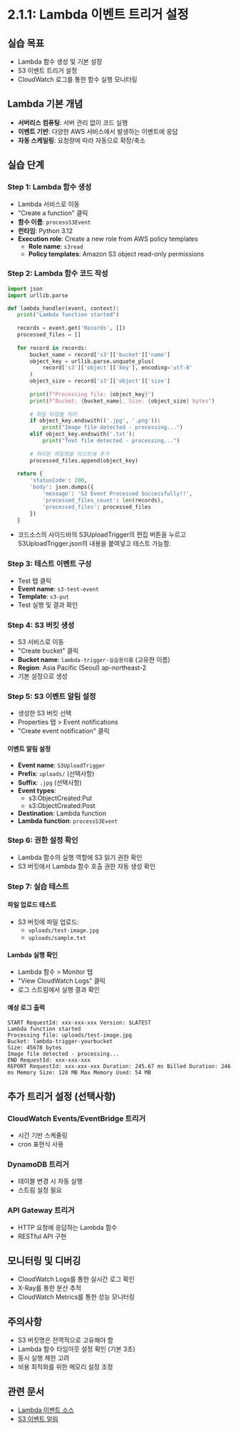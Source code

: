 # 2.1.1: Lambda 이벤트 트리거 설정

## 실습 목표
* Lambda 함수 생성 및 기본 설정
* S3 이벤트 트리거 설정
* CloudWatch 로그를 통한 함수 실행 모니터링

## Lambda 기본 개념
* **서버리스 컴퓨팅**: 서버 관리 없이 코드 실행
* **이벤트 기반**: 다양한 AWS 서비스에서 발생하는 이벤트에 응답
* **자동 스케일링**: 요청량에 따라 자동으로 확장/축소

## 실습 단계

### Step 1: Lambda 함수 생성
* Lambda 서비스로 이동
* "Create a function" 클릭
* **함수 이름**: `processS3Event`
* **런타임**: Python 3.12
* **Execution role**: Create a new role from AWS policy templates
  - **Role name**: `s3read`
  - **Policy templates**: Amazon S3 object read-only permissions

### Step 2: Lambda 함수 코드 작성
```python
import json
import urllib.parse

def lambda_handler(event, context):
   print("Lambda function started")
   
   records = event.get('Records', [])
   processed_files = []
   
   for record in records:
       bucket_name = record['s3']['bucket']['name']
       object_key = urllib.parse.unquote_plus(
           record['s3']['object']['key'], encoding='utf-8'
       )
       object_size = record['s3']['object']['size']
       
       print(f"Processing file: {object_key}")
       print(f"Bucket: {bucket_name}, Size: {object_size} bytes")
       
       # 파일 타입별 처리
       if object_key.endswith(('.jpg', '.png')):
           print("Image file detected - processing...")
       elif object_key.endswith('.txt'):
           print("Text file detected - processing...")
       
       # 처리된 파일명을 리스트에 추가
       processed_files.append(object_key)
   
   return {
       'statusCode': 200,
       'body': json.dumps({
           'message': 'S3 Event Processed Successfully!!',
           'processed_files_count': len(records),
           'processed_files': processed_files
       })
   }
```
* 코드소스의 사이드바의 S3UploadTrigger의 편집 버튼을 누르고 S3UploadTrigger.json의 내용을 붙여넣고 테스트 가능함.


### Step 3: 테스트 이벤트 구성
* Test 탭 클릭
* **Event name**: `s3-test-event`
* **Template**: `s3-put`
* Test 실행 및 결과 확인

### Step 4: S3 버킷 생성
* S3 서비스로 이동
* "Create bucket" 클릭
* **Bucket name**: `lambda-trigger-실습용이름` (고유한 이름)
* **Region**: Asia Pacific (Seoul) ap-northeast-2
* 기본 설정으로 생성

### Step 5: S3 이벤트 알림 설정
* 생성한 S3 버킷 선택
* Properties 탭 > Event notifications
* "Create event notification" 클릭

#### 이벤트 알림 설정
* **Event name**: `S3UploadTrigger`
* **Prefix**: `uploads/` (선택사항)
* **Suffix**: `.jpg` (선택사항)
* **Event types**: 
  - s3:ObjectCreated:Put
  - s3:ObjectCreated:Post
* **Destination**: Lambda function
* **Lambda function**: `processS3Event`

### Step 6: 권한 설정 확인
* Lambda 함수의 실행 역할에 S3 읽기 권한 확인
* S3 버킷에서 Lambda 함수 호출 권한 자동 생성 확인

### Step 7: 실습 테스트

#### 파일 업로드 테스트
* S3 버킷에 파일 업로드:
  - `uploads/test-image.jpg`
  - `uploads/sample.txt`

#### Lambda 실행 확인
* Lambda 함수 > Monitor 탭
* "View CloudWatch Logs" 클릭
* 로그 스트림에서 실행 결과 확인

#### 예상 로그 출력
```
START RequestId: xxx-xxx-xxx Version: $LATEST
Lambda function started
Processing file: uploads/test-image.jpg
Bucket: lambda-trigger-yourbucket
Size: 45678 bytes
Image file detected - processing...
END RequestId: xxx-xxx-xxx
REPORT RequestId: xxx-xxx-xxx Duration: 245.67 ms Billed Duration: 246 ms Memory Size: 128 MB Max Memory Used: 54 MB
```

## 추가 트리거 설정 (선택사항)

### CloudWatch Events/EventBridge 트리거
* 시간 기반 스케줄링
* cron 표현식 사용

### DynamoDB 트리거
* 테이블 변경 시 자동 실행
* 스트림 설정 필요

### API Gateway 트리거
* HTTP 요청에 응답하는 Lambda 함수
* RESTful API 구현

## 모니터링 및 디버깅
* CloudWatch Logs를 통한 실시간 로그 확인
* X-Ray를 통한 분산 추적
* CloudWatch Metrics를 통한 성능 모니터링

## 주의사항
* S3 버킷명은 전역적으로 고유해야 함
* Lambda 함수 타임아웃 설정 확인 (기본 3초)
* 동시 실행 제한 고려
* 비용 최적화를 위한 메모리 설정 조정

## 관련 문서
* [Lambda 이벤트 소스](https://docs.aws.amazon.com/lambda/latest/dg/invocation-eventsourcemapping.html)
* [S3 이벤트 알림](https://docs.aws.amazon.com/AmazonS3/latest/userguide/NotificationHowTo.html)
